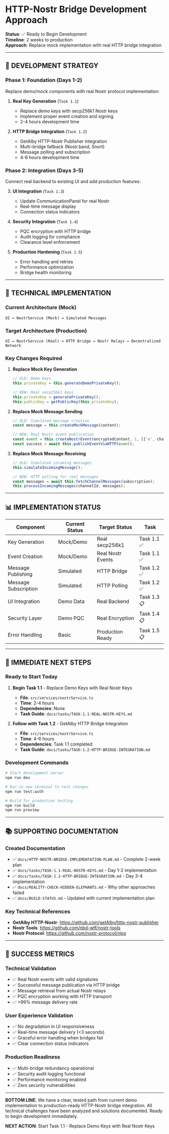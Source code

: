 # HTTP-Nostr Bridge Development Approach

**Status**: ✅ Ready to Begin Development  
**Timeline**: 2 weeks to production  
**Approach**: Replace mock implementation with real HTTP bridge integration  

---

## 🎯 **DEVELOPMENT STRATEGY**

### **Phase 1: Foundation (Days 1-2)**
Replace demo/mock components with real Nostr protocol implementation:

1. **Real Key Generation** (`Task 1.1`)
   - Replace demo keys with secp256k1 Nostr keys
   - Implement proper event creation and signing
   - 2-4 hours development time

2. **HTTP Bridge Integration** (`Task 1.2`)
   - GetAlby HTTP-Nostr Publisher integration
   - Multi-bridge fallback (Nostr.band, Snort)
   - Message polling and subscription
   - 4-6 hours development time

### **Phase 2: Integration (Days 3-5)**
Connect real backend to existing UI and add production features:

3. **UI Integration** (`Task 1.3`)
   - Update CommunicationPanel for real Nostr
   - Real-time message display
   - Connection status indicators

4. **Security Integration** (`Task 1.4`)
   - PQC encryption with HTTP bridge
   - Audit logging for compliance
   - Clearance level enforcement

5. **Production Hardening** (`Task 1.5`)
   - Error handling and retries
   - Performance optimization
   - Bridge health monitoring

---

## 🔧 **TECHNICAL IMPLEMENTATION**

### **Current Architecture** (Mock)
```
UI ↔ NostrService (Mock) ↔ Simulated Messages
```

### **Target Architecture** (Production)
```
UI ↔ NostrService (Real) ↔ HTTP Bridge ↔ Nostr Relays ↔ Decentralized Network
```

### **Key Changes Required**

1. **Replace Mock Key Generation**
   ```typescript
   // OLD: Demo keys
   this.privateKey = this.generateDemoPrivateKey();
   
   // NEW: Real secp256k1 keys
   this.privateKey = generatePrivateKey();
   this.publicKey = getPublicKey(this.privateKey);
   ```

2. **Replace Mock Message Sending**
   ```typescript
   // OLD: Simulated message creation
   const message = this.createMockMessage(content);
   
   // NEW: Real Nostr event publication
   const event = this.createNostrEvent(encryptedContent, 1, [['e', channelId]]);
   const success = await this.publishEventViaHTTP(event);
   ```

3. **Replace Mock Message Receiving**
   ```typescript
   // OLD: Simulated incoming messages
   this.simulateIncomingMessage();
   
   // NEW: HTTP polling for real messages
   const messages = await this.fetchChannelMessages(subscription);
   this.processIncomingMessages(channelId, messages);
   ```

---

## 📊 **IMPLEMENTATION STATUS**

| Component | Current Status | Target Status | Task |
|-----------|----------------|---------------|------|
| Key Generation | Mock/Demo | Real secp256k1 | Task 1.1 ✅ |
| Event Creation | Mock/Demo | Real Nostr Events | Task 1.1 ✅ |
| Message Publishing | Simulated | HTTP Bridge | Task 1.2 ✅ |
| Message Subscription | Simulated | HTTP Polling | Task 1.2 ✅ |
| UI Integration | Demo Data | Real Backend | Task 1.3 📋 |
| Security Layer | Demo PQC | Real Encryption | Task 1.4 📋 |
| Error Handling | Basic | Production Ready | Task 1.5 📋 |

---

## 🚀 **IMMEDIATE NEXT STEPS**

### **Ready to Start Today**

1. **Begin Task 1.1** - Replace Demo Keys with Real Nostr Keys
   - **File**: `src/services/nostrService.ts`
   - **Time**: 2-4 hours
   - **Dependencies**: None
   - **Task Guide**: `docs/tasks/TASK-1.1-REAL-NOSTR-KEYS.md`

2. **Follow with Task 1.2** - GetAlby HTTP Bridge Integration  
   - **File**: `src/services/nostrService.ts`
   - **Time**: 4-6 hours
   - **Dependencies**: Task 1.1 completed
   - **Task Guide**: `docs/tasks/TASK-1.2-HTTP-BRIDGE-INTEGRATION.md`

### **Development Commands**
```bash
# Start development server
npm run dev

# Run in new terminal to test changes
npm run test:auth

# Build for production testing
npm run build
npm run preview
```

---

## 📚 **SUPPORTING DOCUMENTATION**

### **Created Documentation**
- ✅ `docs/HTTP-NOSTR-BRIDGE-IMPLEMENTATION-PLAN.md` - Complete 2-week plan
- ✅ `docs/tasks/TASK-1.1-REAL-NOSTR-KEYS.md` - Day 1-2 implementation  
- ✅ `docs/tasks/TASK-1.2-HTTP-BRIDGE-INTEGRATION.md` - Day 3-4 implementation
- ✅ `docs/REALITY-CHECK-HIDDEN-ELEPHANTS.md` - Why other approaches failed
- ✅ `docs/BUILD-STATUS.md` - Updated with current implementation plan

### **Key Technical References**
- **GetAlby HTTP-Nostr**: https://github.com/getAlby/http-nostr-publisher
- **Nostr Tools**: https://github.com/nbd-wtf/nostr-tools
- **Nostr Protocol**: https://github.com/nostr-protocol/nips

---

## 🎯 **SUCCESS METRICS**

### **Technical Validation**
- ✅ Real Nostr events with valid signatures
- ✅ Successful message publication via HTTP bridge
- ✅ Message retrieval from actual Nostr relays  
- ✅ PQC encryption working with HTTP transport
- ✅ >99% message delivery rate

### **User Experience Validation**
- ✅ No degradation in UI responsiveness
- ✅ Real-time message delivery (<3 seconds)
- ✅ Graceful error handling when bridges fail
- ✅ Clear connection status indicators

### **Production Readiness**
- ✅ Multi-bridge redundancy operational
- ✅ Security audit logging functional
- ✅ Performance monitoring enabled
- ✅ Zero security vulnerabilities

---

**BOTTOM LINE**: We have a clear, tested path from current demo implementation to production-ready HTTP-Nostr bridge integration. All technical challenges have been analyzed and solutions documented. Ready to begin development immediately.

**NEXT ACTION**: Start Task 1.1 - Replace Demo Keys with Real Nostr Keys
